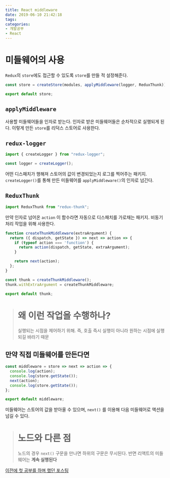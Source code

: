 ```yaml
---
title: React middleware
date: 2019-06-10 21:42:18
tags:
categories:
- 개발공부
- React
---
```


# 미들웨어의 사용

`Redux`의 `store`에도 접근할 수 있도록 `store`를 만들 적 설정해준다. 

```javascript
const store = createStore(modules, applyMiddleware(logger, ReduxThunk));

export default store;
```

## `applyMiddleware`

사용할 미들웨어들을 인자로 받는다. 인자로 받은 미들웨어들은 순차적으로 실행되게 된다. 이렇게 만든 `store`를 리덕스 스토어로 사용한다.

## `redux-logger`

```javascript
import { createLogger } from "redux-logger";

const logger = createLogger();
```

어떤 디스패치가 행해져 스토어의 값이 변경되었는지 로그를 찍어주는 패키지. `createLogger()`를 통해 만든 미들웨어를 `applyMiddleware()`의 인자로 넘긴다.

## `ReduxThunk`

```javascript
import ReduxThunk from "redux-thunk";
```

만약 인자로 넘어온 `action` 이 함수라면 자동으로 디스패치를 가로채는 패키지. 비동기 처리 작업을 위해 사용한다.

```javascript
function createThunkMiddleware(extraArgument) {
  return ({ dispatch, getState }) => next => action => {
    if (typeof action === 'function') {
      return action(dispatch, getState, extraArgument);
    }

    return next(action);
  };
}

const thunk = createThunkMiddleware();
thunk.withExtraArgument = createThunkMiddleware;

export default thunk;
```

> # 왜 이런 작업을 수행하나?
>
> 실행되는 시점을 제어하기 위해. 즉, 호출 즉시 실행이 아니라 원하는 시점에 실행되길 바라기 때문

## 만약 직접 미들웨어를 만든다면

```javascript
const middleware = store => next => action => {
  console.log(action);
  console.log(store.getState());
  next(action);
  console.log(store.getState());
};

export default middleware;
```

미들웨어는 스토어의 값을 받아올 수 있으며, `next()` 를 이용해 다음 미들웨어로 액션을 넘길 수 있다.

> # 노드와 다른 점
>
> 노드의 경우 `next()` 구문을 만나면 하위의 구문은 무시된다. 반면 리액트의 미들웨어는 **계속 실행된다**

[이전에 첫 공부를 하며 했던 포스팅](https://eunajjing.github.io/2019/03/22/use-react06/)